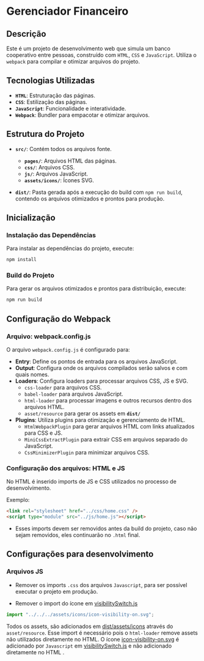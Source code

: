 # Gerenciador Financeiro

## Descrição

Este é um projeto de desenvolvimento web que simula um banco cooperativo entre pessoas, construído com `HTML`, `CSS` e `JavaScript`. Utiliza o `webpack` para compilar e otimizar arquivos do projeto.

## Tecnologias Utilizadas

- **`HTML`**: Estruturação das páginas.
- **`CSS`**: Estilização das páginas.
- **`JavaScript`**: Funcionalidade e interatividade.
- **`Webpack`**: Bundler para empacotar e otimizar arquivos.

## Estrutura do Projeto

- **`src/`**: Contém todos os arquivos fonte.

  - **`pages/`**: Arquivos HTML das páginas.
  - **`css/`**: Arquivos CSS.
  - **`js/`**: Arquivos JavaScript.
  - **`assets/icons/`**: Ícones SVG.

- **`dist/`**: Pasta gerada após a execução do build com `npm run build`, contendo os arquivos otimizados e prontos para produção.

## Inicialização

### Instalação das Dependências

Para instalar as dependências do projeto, execute:

```bash
npm install
```

### Build do Projeto

Para gerar os arquivos otimizados e prontos para distribuição, execute:

```bash
npm run build
```

## Configuração do Webpack

### Arquivo: webpack.config.js

O arquivo `webpack.config.js` é configurado para:

- **Entry**: Define os pontos de entrada para os arquivos JavaScript.
- **Output**: Configura onde os arquivos compilados serão salvos e com quais nomes.
- **Loaders**: Configura loaders para processar arquivos CSS, JS e SVG.
  - `css-loader` para arquivos CSS.
  - `babel-loader` para arquivos JavaScript.
  - `html-loader` para processar imagens e outros recursos dentro dos arquivos HTML.
  - `asset/resource` para gerar os assets em **`dist/`**
- **Plugins**: Utiliza plugins para otimização e gerenciamento de HTML.
  - `HtmlWebpackPlugin` para gerar arquivos HTML com links atualizados para CSS e JS.
  - `MiniCssExtractPlugin` para extrair CSS em arquivos separado do JavaScript.
  - `CssMinimizerPlugin` para minimizar arquivos CSS.

### Configuração dos arquivos: HTML e JS

No HTML é inserido imports de JS e CSS utilizados no processo de desenvolvimento.

Exemplo:

```html
<link rel="stylesheet" href="../css/home.css" />
<script type="module" src="../js/home.js"></script>
```

- Esses imports devem ser removidos antes da build do projeto, caso não sejam removidos, eles continuarão no `.html` final.

## Configurações para desenvolvimento

### Arquivos JS

- Remover os imports `.css` dos arquivos `Javascript`, para ser possível executar o projeto em produção.

- Remover o import do ícone em [visibilitySwitch.js](src/js/modules/home/visibilitySwitch.js)

```Javascript
import "../../../assets/icons/icon-visibility-on.svg";
```

Todos os assets, são adicionados em [dist/assets/icons](dist/assets/icons/) através do `asset/resource`. Esse import é necessário pois o `html-loader` remove assets não utilizados diretamente no HTML. O ícone [icon-visibility-on.svg](src/assets/icons/icon-visibility-on.svg) é adicionado por `Javascript` em [visibilitySwitch.js](src/js/modules/home/visibilitySwitch.js) e não adicionado diretamente no HTML .
